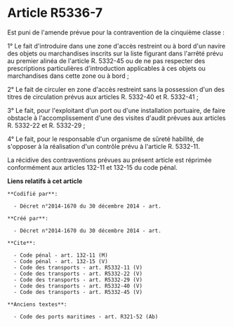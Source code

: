 # Article R5336-7

Est puni de l'amende prévue pour la contravention de la cinquième classe : 

1° Le fait d'introduire dans une zone d'accès restreint ou à bord d'un navire des objets ou marchandises inscrits sur la
liste figurant dans l'arrêté prévu au premier alinéa de l'article R. 5332-45 ou de ne pas respecter des prescriptions
particulières d'introduction applicables à ces objets ou marchandises dans cette zone ou à bord ; 

2° Le fait de circuler en zone d'accès restreint sans la possession d'un des titres de circulation prévus aux articles R.
5332-40 et R. 5332-41 ; 

3° Le fait, pour l'exploitant d'un port ou d'une installation portuaire, de faire obstacle à l'accomplissement d'une des
visites d'audit prévues aux articles R. 5332-22 et R. 5332-29 ; 

4° Le fait, pour le responsable d'un organisme de sûreté habilité, de s'opposer à la réalisation d'un contrôle prévu à
l'article R. 5332-11. 

La récidive des contraventions prévues au présent article est réprimée conformément aux articles 132-11 et 132-15 du code
pénal.

**Liens relatifs à cet article**

	**Codifié par**:

	  - Décret n°2014-1670 du 30 décembre 2014 - art.

	**Créé par**:

	  - Décret n°2014-1670 du 30 décembre 2014 - art.

	**Cite**:

	  - Code pénal - art. 132-11 (M)
	  - Code pénal - art. 132-15 (V)
	  - Code des transports - art. R5332-11 (V)
	  - Code des transports - art. R5332-22 (V)
	  - Code des transports - art. R5332-29 (V)
	  - Code des transports - art. R5332-40 (V)
	  - Code des transports - art. R5332-45 (V)

	**Anciens textes**:

	  - Code des ports maritimes - art. R321-52 (Ab)
